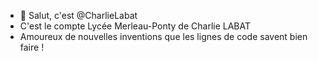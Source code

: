 - 👋 Salut, c'est @CharlieLabat
- C'est le compte Lycée Merleau-Ponty de Charlie LABAT
- Amoureux de nouvelles inventions que les lignes de code savent bien faire !


<!---
CharlieLabat/CharlieLabat is a ✨ special ✨ repository because its `README.md` (this file) appears on your GitHub profile.
You can click the Preview link to take a look at your changes.
--->

